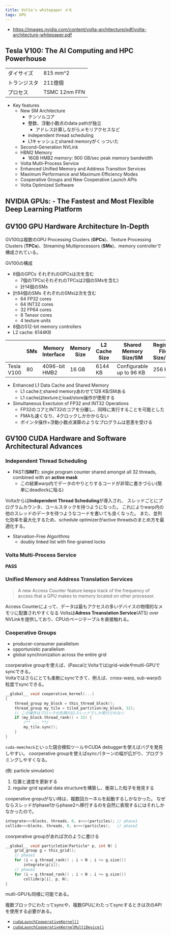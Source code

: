 ```yaml
---
title: Volta's whitepaper メモ
tags: GPU
---
```


* <https://images.nvidia.com/content/volta-architecture/pdf/volta-architecture-whitepaper.pdf>

## Tesla V100: The AI Computing and HPC Powerhouse

|            |             |
|------------|-------------|
|ダイサイズ  |815 mm^2     |
|トランジスタ|211億個      |
|プロセス    |TSMC 12nm FFN|

* Key features
    * New SM Architecture
        * テンソルコア
        * 整数、浮動小数点のdata pathが独立
            * アドレス計算しながらメモリアクセスなど
        * independent thread scheduling
        * L1キャッシュとshared memoryがくっついた
    * Second-Generation NVLink
    * HBM2 Memory
        * 16GB HMB2 memory: 900 GB/sec peak memory bandwidth
    * Volta Mutli-Process Service
    * Enhanced Unified Memory and Address Transition Services
    * Maximum Performance and Maximum Efficiency Modes
    * Cooperative Groups and New Cooperative Launch APIs
    * Volta Optimized Software

## NVIDIA GPUs: - The Fastest and Most Flexible Deep Learning Platform

## GV100 GPU Hardware Architecture In-Depth

GV100は複数のGPU Processing Clusters (**GPCs**)、Texture Processing Clusters (**TPCs**)、Streaming Multiprocessors (**SMs**)、memory controllerで構成されている。

GV100の構成
* 6個のGPCs
    それぞれのGPCsは次を含む
    * 7個のTPCs(それぞれのTPCsは2個のSMsを含む)
    * 計14個のSMs
* 計84個のSMs
    それぞれのSMsは次を含む
    * 64 FP32 cores
    * 64 INT32 cores
    * 32 FP64 cores
    * 8 Tensor cores
    * 4 texture units
* 8個の512-bit memory controllers
* L2 cache: 6144KB

|          |SMs|Memory Interface|Memory Size|L2 Cache Size|Shared Memory Size/SM   |Register File Size/SM|
|----------|---|----------------|-----------|-------------|------------------------|---------------------|
|Tesla V100|80 |4096-bit HMB2   |16 GB      |6144 KB      |Configurable up to 96 KB|256 KB               |


* Enhanced L1 Data Cache and Shared Memory
    * L1 cacheとshared memoryあわせて128 KB/SMある
    * L1 cacheはtextureとload/store操作が使用する
* Simultaneous Exectuion of FP32 and INT32 Operations
    * FP32のコアとINT32のコアを分離し、同時に実行することを可能とした
    * FMAも速くなり、4クロックしかかからない
    * ポインタ操作+浮動小数点演算のようなプログラムは恩恵を受ける

## GV100 CUDA Hardware and Software Architectural Advances

### Independent Thread Scheduling

* PAST(**SIMT**): single program counter shared amongst all 32 threads, combined with an **active mask**
    * この結果warp内でデータのやりとりするコードが非常に書きづらい(簡単にdeadlockに陥る)

Voltaからは**Independent Thread Scheduling**が導入され、
スレッドごとにプログラムカウンタ、コールスタックを持つようになった。
これによりwarp内の他のスレッドのデータを待つようなコードを書いても良くなった。
また、並列化効率を最大化するため、schedule optimizerがactive threadsのまとめ方を最適化する。

* Starvation-Free Algorithms
    * doubly linked list with fine-grained locks

### Volta Multi-Process Service

**PASS**

### Unified Memory and Address Translation Services

> A new Access Counter feature keeps track of the frequency of access that a GPU makes to memory located on other processor.

Access Counterによって、データは最もアクセスの多いデバイスの物理的なメモリに配置されやすくなる
Voltaは**Adress Treanslation Service**(ATS) over NVLinkを提供しており、CPUのページテーブルを直接触れる。

### Cooperative Groups

* producer-consumer parallelism
* opportunistic parallelism
* global synchronization across the entire grid

coorperative groupを使えば、(PascalとVoltaでは)grid-wideやmutli-GPUでsyncできる。   
Voltaではさらにとても柔軟にsyncできて、例えば、cross-warp, sub-warpの粒度でsyncできる。

```cpp
__global__ void cooperative_kernel(...)
{
	thread_group my_block = this_thread_block();
	thread_group my_tile = tiled_partition(my_block, 32);
	// この操作はブロックの先頭の32スレッドでしか実行されない
	if (my_block.thread_rank() < 32) {
		/** ... **/
		my_tile.sync();
	}
}
```

`cuda-memcheck`といった競合検知ツールやCUDA debuggerを使えばバグを発見しやすい。
coorperative groupを使えばsyncパターンの幅が広がり、プログラミングしやすくなる。

(例: particle simulation)

1. 位置と速度を更新する
2. regular grid spatial data structureを構築し、衝突した粒子を発見する

cooperative gropuがない時は、複数回カーネルを起動するしかなかった。
なぜならスレッドがphase1からphase2へ移行するのを自然に表現するにはそれしかなかったので。

```cpp
integrate<<<blocks, threads, 0, s>>>(particles); // phase1
collide<<<blocks, threads, 0, s>>>(particles);   // phase2
```
coorperative groupがあれば次のように書ける

```cpp
__global__ void particleSim(Particle* p, int N) {
	grid_group g = this_grid();
	// phase1
	for (i = g.thread_rank() ; i < N ; i += g.size())
		integrate(p[i]);
	// phase2
	for (i = g.thread_rank() ; i < N ; i += g.size())
		collide(p[i], p, N);
}
```

mutli-GPUも同様に可能である。

複数ブロックにわたってsyncや、複数GPUにわたってsyncするときは次のAPIを使用する必要がある。

* [`cudaLaunchCooperativeKernel()`](https://docs.nvidia.com/cuda/cuda-runtime-api/group__CUDART__EXECUTION.html#group__CUDART__EXECUTION_1g504b94170f83285c71031be6d5d15f73)
* [`cudaLaunchCooperativeKernelMultiDevice()`](https://docs.nvidia.com/cuda/cuda-runtime-api/group__CUDART__EXECUTION.html#group__CUDART__EXECUTION_1g20f8d75d8786c54cc168c47fde66ee52)


